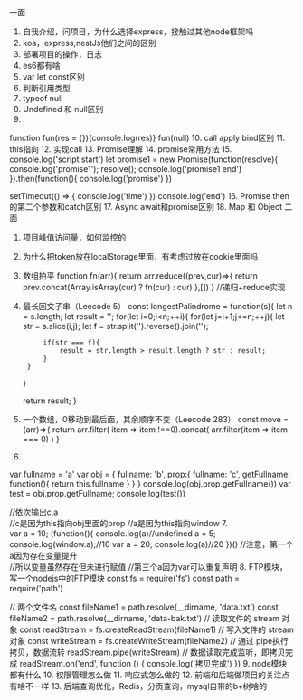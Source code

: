 一面
1. 自我介绍，问项目，为什么选择express，接触过其他node框架吗
2. koa，express,nestJs他们之间的区别
3. 部署项目的操作，日志
4. es6都有啥
5. var let const区别
6. 判断引用类型
7. typeof null
8. Undefined 和 null区别 
9.  
function fun(res = {}){console.log(res)} fun(null)
10. call apply bind区别
11. this指向
12. 实现call
13. Promise理解
14. promise常用方法
15.  
console.log('script start')
let promise1 = new Promise(function(resolve){
    console.log('promise1');
    resolve();
    console.log('promise1 end')
}).then(function(){
    console.log('promise')
})

setTimeout(() => {
    console.log('time')
})
console.log('end')
16. Promise then的第二个参数和catch区别
17. Async await和promise区别
18. Map 和 Object
二面
1. 项目峰值访问量，如何监控的
2. 为什么把token放在localStorage里面，有考虑过放在cookie里面吗
3. 数组拍平
function fn(arr){
    return arr.reduce((prev,cur)=>{
        return prev.concat(Array.isArray(cur) ? fn(cur) : cur)
    },[])
}
//递归+reduce实现
4. 最长回文子串（Leecode 5）
const longestPalindrome = function(s){
    let n = s.length;
    let result = '';
    for(let i=0;i<n;++i){
        for(let j=i+1;j<=n;++j){
            let str = s.slice(i,j);
            let f = str.split('').reverse().join('');

            if(str === f){
                result = str.length > result.length ? str : result;
            }
        }
    }

    return result;
}
5. 一个数组，0移动到最后面，其余顺序不变（Leecode 283）
const move = (arr)=>{
    return arr.filter( item => item !==0).concat(
        arr.filter(item => item === 0)
    )
}
6.  
var fullname = 'a'
var obj = {
    fullname: 'b',
    prop:{
        fullname: 'c',
        getFullname: function(){
            return this.fullname
        }
    }
}
console.log(obj.prop.getFullname())
var test = obj.prop.getFullname;
console.log(test())

//依次输出c,a   
//c是因为this指向obj里面的prop
//a是因为this指向window
7.  
var a = 10;
(function(){
    console.log(a)//undefined
    a = 5;
    console.log(window.a);//10
    var a = 20;
    console.log(a)//20
})()
//注意，第一个a因为存在变量提升  
//所以变量虽然存在但未进行赋值
//第三个a因为var可以重复声明
8. FTP模块，写一个nodejs中的FTP模块
const fs = require('fs')
const path = require('path')

// 两个文件名
const fileName1 = path.resolve(__dirname, 'data.txt')
const fileName2 = path.resolve(__dirname, 'data-bak.txt')
// 读取文件的 stream 对象
const readStream = fs.createReadStream(fileName1)
// 写入文件的 stream 对象
const writeStream = fs.createWriteStream(fileName2)
// 通过 pipe执行拷贝，数据流转
readStream.pipe(writeStream)
// 数据读取完成监听，即拷贝完成
readStream.on('end', function () {
    console.log('拷贝完成')
})
9. node模块都有什么
10. 权限管理怎么做
11. 响应式怎么做的
12. 前端和后端做项目的关注点有啥不一样
13. 后端查询优化，Redis，分页查询，mysql自带的b+树啥的